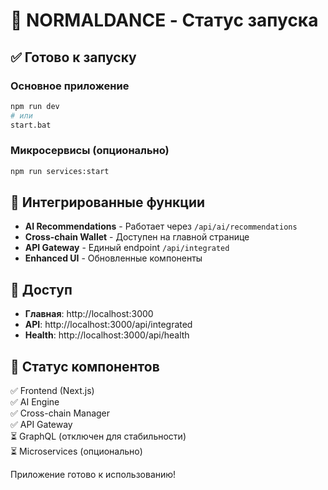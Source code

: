 # 🚀 NORMALDANCE - Статус запуска

## ✅ Готово к запуску

### Основное приложение
```bash
npm run dev
# или
start.bat
```

### Микросервисы (опционально)
```bash
npm run services:start
```

## 🎯 Интегрированные функции

- **AI Recommendations** - Работает через `/api/ai/recommendations`
- **Cross-chain Wallet** - Доступен на главной странице  
- **API Gateway** - Единый endpoint `/api/integrated`
- **Enhanced UI** - Обновленные компоненты

## 📱 Доступ

- **Главная**: http://localhost:3000
- **API**: http://localhost:3000/api/integrated
- **Health**: http://localhost:3000/api/health

## 🔧 Статус компонентов

✅ Frontend (Next.js)  
✅ AI Engine  
✅ Cross-chain Manager  
✅ API Gateway  
⏳ GraphQL (отключен для стабильности)  
⏳ Microservices (опционально)  

Приложение готово к использованию!